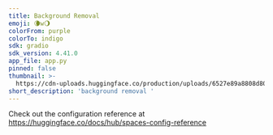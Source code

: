 ```yaml
---
title: Background Removal
emoji: 🌘w🌖
colorFrom: purple
colorTo: indigo
sdk: gradio
sdk_version: 4.41.0
app_file: app.py
pinned: false
thumbnail: >-
  https://cdn-uploads.huggingface.co/production/uploads/6527e89a8808d80ccff88b7a/gS7zzN9Wnz_Ft9ems-uFQ.png
short_description: 'background removal '
---
```


Check out the configuration reference at https://huggingface.co/docs/hub/spaces-config-reference